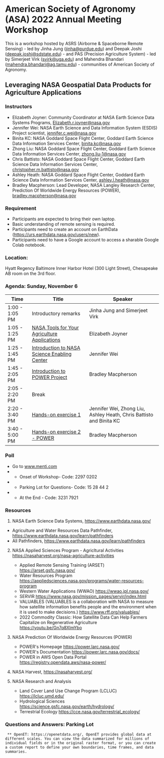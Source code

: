 # American Society of Agronomy (ASA) 2022 Annual Meeting Workshop

This is a workshop hosted by ASRS (Airborne & Spaceborne Remote Sensing) - led by Jinha Jung (jinha@purdue.edu) and Deepak Joshi (deepak.joshi@sdstate.edu) - and PAS (Precision Agriculture System) - led by Simerjeet Virk (svirk@uga.edu) and Mahendra Bhandari (mahendra.bhandari@ag.tamu.edu) - communities of American Society of Agronomy.

## Leveraging NASA Geospatial Data Products for Agriculture Applications

### Instructors

* Elizabeth Joyner: Community Coordinator at NASA Earth Science Data Systems Programs, Elizabeth.r.joyner@nasa.gov
* Jennifer Wei: NASA Earth Science and Data Information System (ESDIS) Project scientist, jennifer.c.wei@nasa.gov
* Binita KC: NASA Goddard Space Flight Center, Goddard Earth Science Data Information Services Center, binita.kc@nasa.gov
* Zhong Liu: NASA Goddard Space Flight Center, Goddard Earth Science Data Information Services Center, zhong.liu-1@nasa.gov
* Chris Battisto: NASA Goddard Space Flight Center, Goddard Earth Science Data Information Services Center, christopher.m.battisto@nasa.gov
* Ashley Heath: NASA Goddard Space Flight Center, Goddard Earth Science Data Information Services Center, ashley.l.heath@nasa.gov
* Bradley Macpherson: Lead Developer, NASA Langley Research Center, Prediction Of Worldwide Energy Resources (POWER), bradley.macpherson@nasa.gov

### Requirement

* Participants are expected to bring their own laptop.
* Basic understanding of remote sensing is required.
* Participants need to create an account on EarthData (https://urs.earthdata.nasa.gov/users/new).
* Participants need to have a Google account to access a sharable Google Colab notebook.

### Location: 
Hyatt Regency Baltimore Inner Harbor Hotel (300 Light Street), Chesapeake AB room on the 3rd floor.  

### Agenda: Sunday, November 6

| Time          | Title         | Speaker       |
| ------------- | ------------- | ------------- |
| 1:00 - 1:05 PM  | Introductory remarks | Jinha Jung and Simerjeet Virk |
| 1:05 - 1:25 PM  | [NASA Tools for Your Agriculture Applications](01-NASA_Earth_Science_Data_System.md)  | Elizabeth Joyner |
| 1:25 - 1:45 PM  | [Introduction to NASA Science Enabling Center](02-GES_Data_Information_Service_Center.md)  | Jennifer Wei |
| 1:45 - 2:05 PM  | [Introduction to POWER Project](03-POWER.md)  | Bradley Macpherson |
| 2:05 - 2:20 PM  | Break  |  |
| 2:20 - 3:40 PM  | [Hands-on exercise 1](05-Hands_on_exercise.md)  | Jennifer Wei, Zhong Liu, Ashley Heath, Chris Battisto and Binita KC |
| 3:40 - 5:00 PM  | [Hands-on exercise 2 - POWER](06-Hands_on_exercise_2.md)  | Bradley Macpherson |

### Poll 
* Go to www.menti.com
* * Onset of Workshop- Code: 2297 0202
* * Parking Lot for Questions- Code: 15 28 44 2
* * At the End - Code: 3231 7921

### Resources

1. NASA Earth Science Data Systems, https://www.earthdata.nasa.gov/ 
* Agriculture and Water Resources Data Pathfinder, https://www.earthdata.nasa.gov/learn/pathfinders
* All Pathfinders, https://www.earthdata.nasa.gov/learn/pathfinders

2. NASA Applied Sciences Program - Agricltural Activities <https://nasaharvest.org/nasa-agriculture-activities>
      * Applied Remote Sensing Training (ARSET) <https://arset.gsfc.nasa.gov/>
      * Water Resources Program <https://appliedsciences.nasa.gov/programs/water-resources-program>
      * Western Water Applications (WWAO) <https://wwao.jpl.nasa.gov/>
      * SERVIR <https://www.nasa.gov/mission_pages/servir/index.html>
      * VALUABLES (VALUABLES is a collaboration with NASA to measure how satellite information benefits people and the environment when it is used to make decisions.) <https://www.rff.org/valuables/>
      * 2022 Commodity Classic: How Satellite Data Can Help Farmers Capitalize on Regenerative Agriculture <https://youtu.be/Gn7q8XlmYbo>

3. NASA Prediction Of Worldwide Energy Resources (POWER)
     * POWER's Homepage <https://power.larc.nasa.gov/>
     * POWER's Documentation <https://power.larc.nasa.gov/docs/>
     * POWER in AWS Open Data Portal <https://registry.opendata.aws/nasa-power/>

4. NASA Harvest, <https://nasaharvest.org/>

5. NASA Research and Analysis
     * Land Cover Land Use Change Program (LCLUC) <https://lcluc.umd.edu/>
     * Hydrological Sciences <https://science.gsfc.nasa.gov/earth/hydrology/>
     * Terrestrial Ecology <https://cce.nasa.gov/terrestrial_ecology/>

### Questions and Answers: Parking Lot
     ** OpenET: https://openetdata.org/, OpenET provides global data at different scales. You can view the data summarized for millions of individual fields or in the original raster format, or you can create a custom report to define your own boundaries, time frames, and data summaries.


